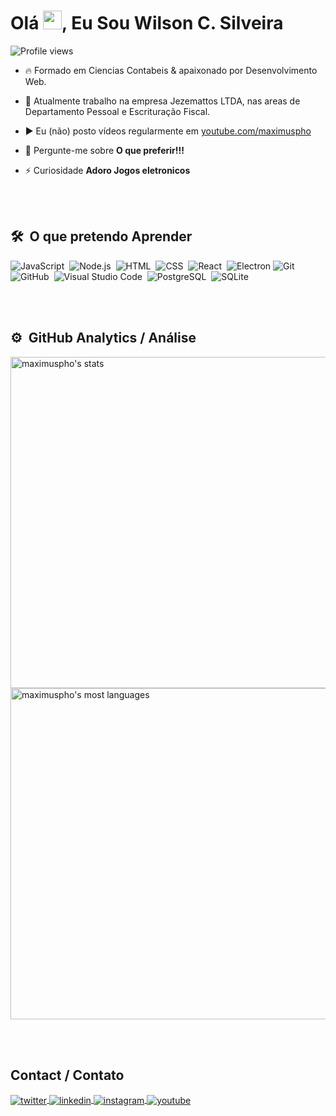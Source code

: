 <h1 align="left">Olá <img src="https://raw.githubusercontent.com/kaueMarques/kaueMarques/master/hi.gif" height="30px">, Eu Sou Wilson C. Silveira</h1>
<p align="left"> <img src="https://komarev.com/ghpvc/?username=maximuspho&color=orange" alt="Profile views" /> </p>

- 🔥 Formado em Ciencias Contabeis & apaixonado por Desenvolvimento Web. 

- 🔭 Atualmente trabalho na empresa Jezemattos LTDA, nas areas de Departamento Pessoal e Escrituração Fiscal.

- ▶️ Eu (não) posto vídeos regularmente em [youtube.com/maximuspho](https://youtube.com/maximuspho)

- 💬 Pergunte-me sobre **O que preferir!!!**

- ⚡ Curiosidade **Adoro Jogos eletronicos**

<br><br>

## 🛠 &nbsp;O que pretendo Aprender

![JavaScript](https://img.shields.io/badge/-JavaScript-05122A?style=flat&logo=javascript)&nbsp;
![Node.js](https://img.shields.io/badge/-Node.js-05122A?style=flat&logo=node.js)&nbsp;
![HTML](https://img.shields.io/badge/-HTML-05122A?style=flat&logo=HTML5)&nbsp;
![CSS](https://img.shields.io/badge/-CSS-05122A?style=flat&logo=CSS3&logoColor=1572B6)&nbsp;
![React](https://img.shields.io/badge/-React-05122A?style=flat&logo=react)&nbsp;
![Electron](https://img.shields.io/badge/-electron-05122A?style=flat&logo=electron)
![Git](https://img.shields.io/badge/-Git-05122A?style=flat&logo=git)&nbsp;
![GitHub](https://img.shields.io/badge/-GitHub-05122A?style=flat&logo=github)&nbsp;
![Visual Studio Code](https://img.shields.io/badge/-Visual%20Studio%20Code-05122A?style=flat&logo=visual-studio-code&logoColor=007ACC)&nbsp;
![PostgreSQL](https://img.shields.io/badge/-PostgreSQL-05122A?style=flat&logo=postgresql)&nbsp;
![SQLite](https://img.shields.io/badge/-SQLite-05122A?style=flat&logo=sqlite)&nbsp;

<br><br>

## ⚙️ &nbsp;GitHub Analytics / Análise

<p align="left">
<img width="530em" src="https://github-readme-stats.vercel.app/api?username=maximuspho&show_icons=true&theme=vision-friendly-dark" alt="maximuspho's stats"/>
<img width="530em" src="https://github-readme-stats.vercel.app/api/top-langs/?username=maximuspho&layout=compact&theme=vision-friendly-dark" alt="maximuspho's most languages"/>
</p>

<br><br>

## Contact / Contato

<a href="https://twitter.com/w_silveira" target="_blank">
  <img align="center" src="https://img.shields.io/badge/-Wilson%20C.%20silveira-05122A?style=flat&logo=twitter" alt="twitter"/>  
</a>
<a href="https://www.linkedin.com/in/wilson-carlos-silveira-01994a42/" target="_blank">
  <img align="center" src="https://img.shields.io/badge/-Wilson%20C.%20Silveira-05122A?style=flat&logo=linkedin" alt="linkedin"/>
</a>
<a href="https://instagram.com/w_silveira_/" target="_blank">
 <img align="center" src="https://img.shields.io/badge/-Wilson C. Silveira-05122A?style=flat&logo=instagram" alt="instagram"/>
</a>
<a href="https://youtube.com/maximuspho" target="_blank">
 <img align="center" src="https://img.shields.io/badge/-maximuspho-05122A?style=flat&logo=youtube" alt="youtube"/>
</a>
</p>
